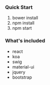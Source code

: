 ### Quick Start

1. bower install
2. npm install
3. npm start


### What's included

* react
* koa
* swig
* material-ui
* jquery
* bootstrap
